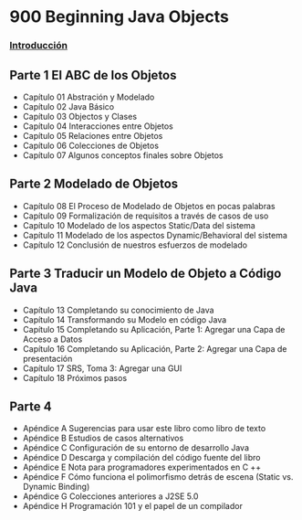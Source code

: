# 900 Beginning Java Objects

### [Introducción](900_Beginning_Java_Objects/00_Introduccion.md)

## Parte 1 El ABC de los Objetos

* Capítulo 01 Abstración y Modelado
* Capítulo 02 Java Básico
* Capítulo 03 Objectos y Clases
* Capítulo 04 Interacciones entre Objetos
* Capítulo 05 Relaciones entre Objetos
* Capítulo 06 Colecciones de Objetos
* Capítulo 07 Algunos conceptos finales sobre Objetos

## Parte 2 Modelado de Objetos

* Capítulo 08 El Proceso de Modelado de Objetos en pocas palabras
* Capítulo 09 Formalización de requisitos a través de casos de uso
* Capítulo 10 Modelado de los aspectos Static/Data del sistema
* Capítulo 11 Modelado de los aspectos Dynamic/Behavioral del sistema
* Capítulo 12 Conclusión de nuestros esfuerzos de modelado

## Parte 3 Traducir un Modelo de Objeto a Código Java

* Capítulo 13 Completando su conocimiento de Java
* Capítulo 14 Transformando su Modelo en código Java
* Capítulo 15 Completando su Aplicación, Parte 1: Agregar una Capa de Acceso a Datos
* Capítulo 16 Completando su Aplicación, Parte 2: Agregar una Capa de presentación
* Capítulo 17 SRS, Toma 3: Agregar una GUI
* Capítulo 18 Próximos pasos

## Parte 4

* Apéndice A Sugerencias para usar este libro como libro de texto
* Apéndice B Estudios de casos alternativos
* Apéndice C Configuración de su entorno de desarrollo Java
* Apéndice D Descarga y compilación del código fuente del libro
* Apéndice E Nota para programadores experimentados en C ++
* Apéndice F Cómo funciona el polimorfismo detrás de escena (Static vs. Dynamic Binding)
* Apéndice G Colecciones anteriores a J2SE 5.0
* Apéndice H Programación 101 y el papel de un compilador
